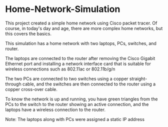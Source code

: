 # Home-Network-Simulation
This project created a simple home network using Cisco packet tracer. Of course, in today's day and age, there are more complex home networks, but this covers the basics. 

This simulation has a home network with two laptops, PCs, switches, and router. 

The laptops are connected to the router after removing the Cisco Gigabit Ethernet port and installing a network interface card that is suitable for wireless connections such as 802.11ac or 802.11b/g/n

The two PCs are connected to two switches using a copper straight-through cable, and the switches are then connected to the router using a copper cross-over cable. 

To know the network is up and running, you have green triangles from the PCs to the switch to the router showing an active connection, and the laptops have a wireless connection to the router. 

Note: The laptops along with PCs were assigned a static IP address
